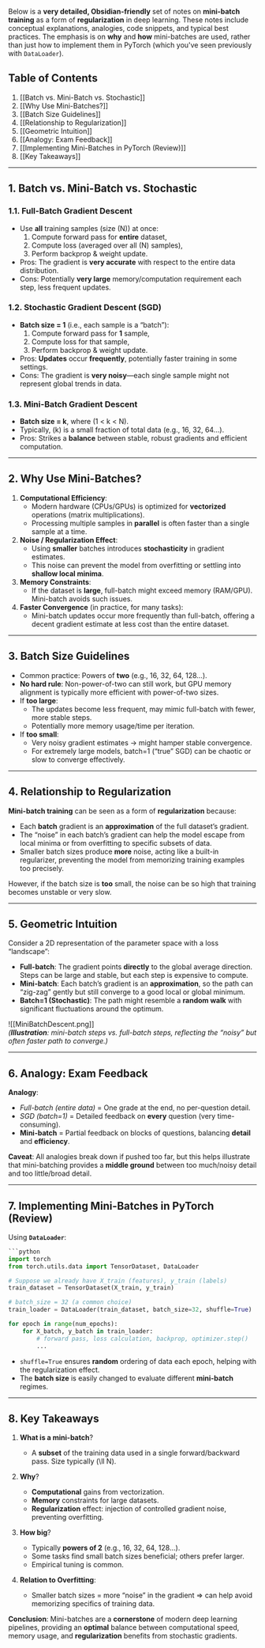 Below is a **very detailed, Obsidian-friendly** set of notes on **mini-batch training** as a form of **regularization** in deep learning. These notes include conceptual explanations, analogies, code snippets, and typical best practices. The emphasis is on **why** and **how** mini-batches are used, rather than just how to implement them in PyTorch (which you've seen previously with `DataLoader`).

## Table of Contents
1. [[Batch vs. Mini-Batch vs. Stochastic]]
2. [[Why Use Mini-Batches?]]
3. [[Batch Size Guidelines]]
4. [[Relationship to Regularization]]
5. [[Geometric Intuition]]
6. [[Analogy: Exam Feedback]]
7. [[Implementing Mini-Batches in PyTorch (Review)]]
8. [[Key Takeaways]]

---

## 1. Batch vs. Mini-Batch vs. Stochastic

### 1.1. Full-Batch Gradient Descent
- Use **all** training samples (size \(N\)) at once:
  1. Compute forward pass for **entire** dataset,
  2. Compute loss (averaged over all \(N\) samples),
  3. Perform backprop & weight update.
- Pros: The gradient is **very accurate** with respect to the entire data distribution.
- Cons: Potentially **very large** memory/computation requirement each step, less frequent updates.

### 1.2. Stochastic Gradient Descent (SGD)
- **Batch size = 1** (i.e., each sample is a “batch”):
  1. Compute forward pass for **1** sample,
  2. Compute loss for that sample,
  3. Perform backprop & weight update.
- Pros: **Updates** occur **frequently**, potentially faster training in some settings.
- Cons: The gradient is **very noisy**—each single sample might not represent global trends in data.

### 1.3. Mini-Batch Gradient Descent
- **Batch size = k**, where \(1 < k < N\).
- Typically, \(k\) is a small fraction of total data (e.g., 16, 32, 64…).
- Pros: Strikes a **balance** between stable, robust gradients and efficient computation.

---

## 2. Why Use Mini-Batches?

1. **Computational Efficiency**:
   - Modern hardware (CPUs/GPUs) is optimized for **vectorized** operations (matrix multiplications).
   - Processing multiple samples in **parallel** is often faster than a single sample at a time.
2. **Noise / Regularization Effect**:
   - Using **smaller** batches introduces **stochasticity** in gradient estimates.
   - This noise can prevent the model from overfitting or settling into **shallow local minima**.
3. **Memory Constraints**:
   - If the dataset is **large**, full-batch might exceed memory (RAM/GPU). Mini-batch avoids such issues.
4. **Faster Convergence** (in practice, for many tasks):
   - Mini-batch updates occur more frequently than full-batch, offering a decent gradient estimate at less cost than the entire dataset.

---

## 3. Batch Size Guidelines
- Common practice: Powers of **two** (e.g., 16, 32, 64, 128…).  
- **No hard rule**: Non-power-of-two can still work, but GPU memory alignment is typically more efficient with power-of-two sizes.
- If **too large**:  
  - The updates become less frequent, may mimic full-batch with fewer, more stable steps.  
  - Potentially more memory usage/time per iteration.
- If **too small**:
  - Very noisy gradient estimates → might hamper stable convergence.  
  - For extremely large models, batch=1 (“true” SGD) can be chaotic or slow to converge effectively.

---

## 4. Relationship to Regularization

**Mini-batch training** can be seen as a form of **regularization** because:
- Each **batch** gradient is an **approximation** of the full dataset’s gradient.  
- The “noise” in each batch’s gradient can help the model escape from local minima or from overfitting to specific subsets of data.
- Smaller batch sizes produce **more** noise, acting like a built-in regularizer, preventing the model from memorizing training examples too precisely.

However, if the batch size is **too** small, the noise can be so high that training becomes unstable or very slow.

---

## 5. Geometric Intuition
Consider a 2D representation of the parameter space with a loss “landscape”:

- **Full-batch**: The gradient points **directly** to the global average direction. Steps can be large and stable, but each step is expensive to compute.
- **Mini-batch**: Each batch’s gradient is an **approximation**, so the path can “zig-zag” gently but still converge to a good local or global minimum.  
- **Batch=1 (Stochastic)**: The path might resemble a **random walk** with significant fluctuations around the optimum.

![[MiniBatchDescent.png]]  
*(**Illustration**: mini-batch steps vs. full-batch steps, reflecting the “noisy” but often faster path to converge.)*

---

## 6. Analogy: Exam Feedback

**Analogy**:  
- *Full-batch (entire data)* = One grade at the end, no per-question detail.  
- *SGD (batch=1)* = Detailed feedback on **every** question (very time-consuming).  
- **Mini-batch** = Partial feedback on blocks of questions, balancing **detail** and **efficiency**.

**Caveat**: All analogies break down if pushed too far, but this helps illustrate that mini-batching provides a **middle ground** between too much/noisy detail and too little/broad detail.

---

## 7. Implementing Mini-Batches in PyTorch (Review)
Using **`DataLoader`**:

```python
```python
import torch
from torch.utils.data import TensorDataset, DataLoader

# Suppose we already have X_train (features), y_train (labels)
train_dataset = TensorDataset(X_train, y_train)

# batch_size = 32 (a common choice)
train_loader = DataLoader(train_dataset, batch_size=32, shuffle=True)

for epoch in range(num_epochs):
    for X_batch, y_batch in train_loader:
        # forward pass, loss calculation, backprop, optimizer.step()
        ...
```

- `shuffle=True` ensures **random** ordering of data each epoch, helping with the regularization effect.
- The **batch size** is easily changed to evaluate different **mini-batch** regimes.

---

## 8. Key Takeaways

1. **What is a mini-batch**?
   - A **subset** of the training data used in a single forward/backward pass. Size typically \(\ll N\).

2. **Why**?
   - **Computational** gains from vectorization.  
   - **Memory** constraints for large datasets.  
   - **Regularization** effect: injection of controlled gradient noise, preventing overfitting.

3. **How big**?
   - Typically **powers of 2** (e.g., 16, 32, 64, 128…).  
   - Some tasks find small batch sizes beneficial; others prefer larger.  
   - Empirical tuning is common.

4. **Relation to Overfitting**:
   - Smaller batch sizes = more “noise” in the gradient => can help avoid memorizing specifics of training data.

**Conclusion**: Mini-batches are a **cornerstone** of modern deep learning pipelines, providing an **optimal** balance between computational speed, memory usage, and **regularization** benefits from stochastic gradients.